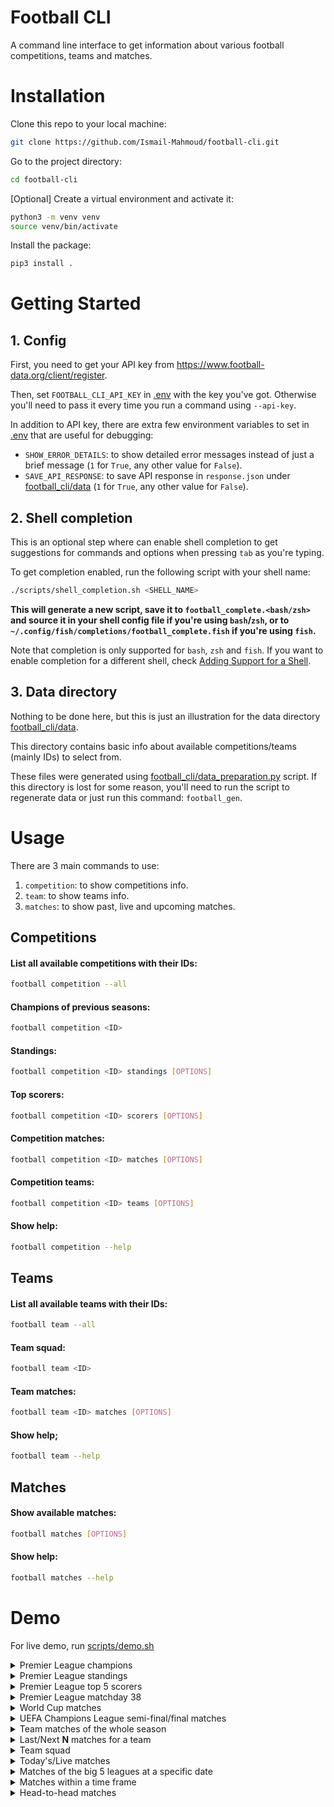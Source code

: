 # Football CLI
A command line interface to get information about various football competitions, teams and matches.

# Installation
Clone this repo to your local machine:
```bash
git clone https://github.com/Ismail-Mahmoud/football-cli.git
```
Go to the project directory:
```bash
cd football-cli
```
[Optional] Create a virtual environment and activate it:
```bash
python3 -m venv venv
source venv/bin/activate
```
Install the package:
```bash
pip3 install .
```

# Getting Started

## 1. Config
First, you need to get your API key from https://www.football-data.org/client/register.

Then, set `FOOTBALL_CLI_API_KEY` in [.env](./.env) with the key you've got. Otherwise you'll need to pass it every time you run a command using `--api-key`.

In addition to API key, there are extra few environment variables to set in [.env](./.env) that are useful for debugging:
- `SHOW_ERROR_DETAILS`: to show detailed error messages instead of just a brief message (`1` for `True`, any other value for `False`).
- `SAVE_API_RESPONSE`: to save API response in `response.json` under [football_cli/data](./football_cli/data/) (`1` for `True`, any other value for `False`).


## 2. Shell completion
This is an optional step where can enable shell completion to get suggestions for commands and options when pressing `tab` as you're typing.

To get completion enabled, run the following script with your shell name:
```bash
./scripts/shell_completion.sh <SHELL_NAME>
```
**This will generate a new script, save it to `football_complete.<bash/zsh>` and source it in your shell config file if you're using `bash`/`zsh`, or to `~/.config/fish/completions/football_complete.fish` if you're using `fish`.**

Note that completion is only supported for `bash`, `zsh` and `fish`. If you want to enable completion for a different shell, check [Adding Support for a Shell](https://click.palletsprojects.com/en/8.1.x/shell-completion/#adding-support-for-a-shell).

## 3. Data directory
Nothing to be done here, but this is just an illustration for the data directory [football_cli/data](./football_cli/data/).

This directory contains basic info about available competitions/teams (mainly IDs) to select from.

These files were generated using [football_cli/data_preparation.py](./football_cli/data_preparation.py) script. If this directory is lost for some reason, you'll need to run the script to regenerate data or just run this command: `football_gen`.

# Usage
There are 3 main commands to use:
1. <code>competition</code>: to show competitions info.
2. <code>team</code>: to show teams info.
3. <code>matches</code>: to show past, live and upcoming matches.


## Competitions
#### List all available competitions with their IDs:
```bash
football competition --all
```
#### Champions of previous seasons:
```bash
football competition <ID>
```
#### Standings:
```bash
football competition <ID> standings [OPTIONS]
```
#### Top scorers:
```bash
football competition <ID> scorers [OPTIONS]
```
#### Competition matches:
```bash
football competition <ID> matches [OPTIONS]
```
#### Competition teams:
```bash
football competition <ID> teams [OPTIONS]
```
#### Show help:
```bash
football competition --help
```

## Teams
#### List all available teams with their IDs:
```bash
football team --all
```
#### Team squad:
```bash
football team <ID>
```
#### Team matches:
```bash
football team <ID> matches [OPTIONS]
```
#### Show help;
```bash
football team --help
```

## Matches
#### Show available matches:
```bash
football matches [OPTIONS]
```
#### Show help:
```bash
football matches --help
```

# Demo
For live demo, run [scripts/demo.sh](./scripts/demo.sh)
<details>
  <summary>Premier League champions</summary>

  ![PL champions](https://i.imgur.com/Qln0BPc.gif)
</details>

<details>
  <summary>Premier League standings</summary>

  ![PL standings](https://i.imgur.com/GkoPP0D.gif)
</details>

<details>
  <summary>Premier League top 5 scorers</summary>
  
  ![PL top scorers](https://i.imgur.com/NXVaAUL.gif)
</details>

<details>
  <summary>Premier League matchday 38</summary>
  
  ![PL matches](https://i.imgur.com/LxQsidp.gif)
</details>

<details>
  <summary>World Cup matches</summary>
  
  ![WC matches](https://i.imgur.com/lIMIVJP.gif)
</details>

<details>
  <summary>UEFA Champions League semi-final/final matches</summary>
  
  ![CL matches](https://i.imgur.com/nVQZeyJ.gif)
</details>


<details>
  <summary>Team matches of the whole season</summary>
  
  ![FCB matches](https://i.imgur.com/zud8yeL.gif)
</details>

<details>
  <summary>Last/Next <b>N</b> matches for a team</summary>
  You can specify whether to show only home matches (<code>--home</code>), away matches (<code>--away</code>) or both (no flag).
  
  ![ARS matches](https://i.imgur.com/fWaRzuL.gif)
</details>

<details>
  <summary>Team squad</summary>
  
  ![FCB squad](https://i.imgur.com/tMwJh5y.gif)
</details>

<details>
  <summary>Today's/Live matches</summary>
  
  ![Matches today](https://i.imgur.com/e3QY9RY.gif)
</details>

<details>
  <summary>Matches of the big 5 leagues at a specific date</summary>
  
  ![Matches date/competitions](https://i.imgur.com/HINIhl1.gif)
</details>

<details>
  <summary>Matches within a time frame</summary>
  Note that <b>-3</b> means the last three days and <b>5</b> means the next five days (with today included).

  Alternatively, You can provide two valid dates.
  
  ![Matches time frame](https://i.imgur.com/SAjYnJg.gif)
</details>


<details>
  <summary>Head-to-head matches</summary>
  Note that you need to get match ID first using <code>--show-id</code> flag.
  
  ![Matches H2H](https://i.imgur.com/9Zdd7h3.gif)
</details>
